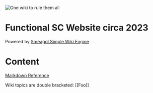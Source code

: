 ![One wiki to rule them all](https://www.weft.scot/images/smeagol.png)

# Functional SC Website circa 2023

Powered by [Smeagol Simple Wiki Engine](https://github.com/journeyman-cc/smeagol/)

# Content

[Markdown Reference](https://github.com/yogthos/markdown-clj)

Wiki topics are double bracketed: \[\]Foo\]\]

